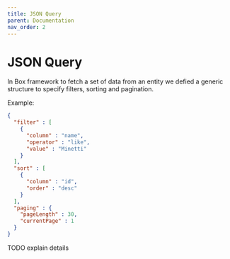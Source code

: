 ```yaml
---
title: JSON Query
parent: Documentation
nav_order: 2
---
```


# JSON Query

In Box framework to fetch a set of data from an entity we defied a generic structure to specify filters, sorting and pagination.

Example: 
```json
{
  "filter" : [
    {
      "column" : "name",
      "operator" : "like",
      "value" : "Minetti"
    }
  ],
  "sort" : [
    {
      "column" : "id",
      "order" : "desc"
    }
  ],
  "paging" : {
    "pageLength" : 30,
    "currentPage" : 1
  }
}
```

TODO explain details